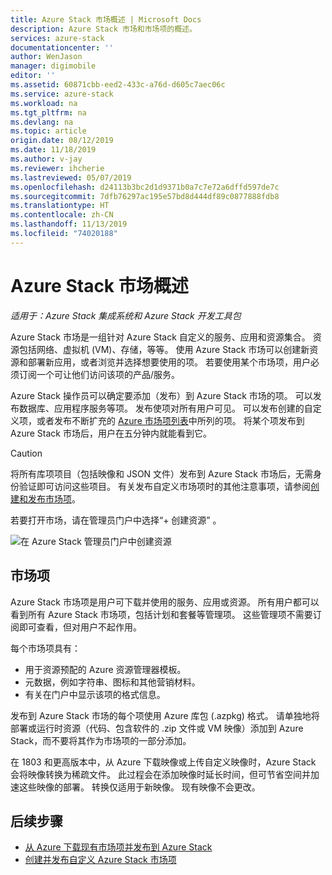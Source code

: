 ```yaml
---
title: Azure Stack 市场概述 | Microsoft Docs
description: Azure Stack 市场和市场项的概述。
services: azure-stack
documentationcenter: ''
author: WenJason
manager: digimobile
editor: ''
ms.assetid: 60871cbb-eed2-433c-a76d-d605c7aec06c
ms.service: azure-stack
ms.workload: na
ms.tgt_pltfrm: na
ms.devlang: na
ms.topic: article
origin.date: 08/12/2019
ms.date: 11/18/2019
ms.author: v-jay
ms.reviewer: ihcherie
ms.lastreviewed: 05/07/2019
ms.openlocfilehash: d24113b3bc2d1d9371b0a7c7e72a6dffd597de7c
ms.sourcegitcommit: 7dfb76297ac195e57bd8d444df89c0877888fdb8
ms.translationtype: HT
ms.contentlocale: zh-CN
ms.lasthandoff: 11/13/2019
ms.locfileid: "74020188"
---
```

# <a name="azure-stack-marketplace-overview"></a>Azure Stack 市场概述

*适用于：Azure Stack 集成系统和 Azure Stack 开发工具包*

Azure Stack 市场是一组针对 Azure Stack 自定义的服务、应用和资源集合。 资源包括网络、虚拟机 (VM)、存储，等等。 使用 Azure Stack 市场可以创建新资源和部署新应用，或者浏览并选择想要使用的项。 若要使用某个市场项，用户必须订阅一个可让他们访问该项的产品/服务。

Azure Stack 操作员可以确定要添加（发布）到 Azure Stack 市场的项。 可以发布数据库、应用程序服务等项。 发布使项对所有用户可见。 可以发布创建的自定义项，或者发布不断扩充的 [Azure 市场项列表](azure-stack-marketplace-azure-items.md)中所列的项。 将某个项发布到 Azure Stack 市场后，用户在五分钟内就能看到它。

> [!CAUTION]  
> 将所有库项项目（包括映像和 JSON 文件）发布到 Azure Stack 市场后，无需身份验证即可访问这些项目。 有关发布自定义市场项时的其他注意事项，请参阅[创建和发布市场项](azure-stack-create-and-publish-marketplace-item.md)。

若要打开市场，请在管理员门户中选择“+ 创建资源”  。

![在 Azure Stack 管理员门户中创建资源](media/azure-stack-marketplace/marketplace1.png)

## <a name="marketplace-items"></a>市场项

Azure Stack 市场项是用户可下载并使用的服务、应用或资源。 所有用户都可以看到所有 Azure Stack 市场项，包括计划和套餐等管理项。 这些管理项不需要订阅即可查看，但对用户不起作用。

每个市场项具有：

* 用于资源预配的 Azure 资源管理器模板。
* 元数据，例如字符串、图标和其他营销材料。
* 有关在门户中显示该项的格式信息。

发布到 Azure Stack 市场的每个项使用 Azure 库包 (.azpkg) 格式。 请单独地将部署或运行时资源（代码、包含软件的 .zip 文件或 VM 映像）添加到 Azure Stack，而不要将其作为市场项的一部分添加。

在 1803 和更高版本中，从 Azure 下载映像或上传自定义映像时，Azure Stack 会将映像转换为稀疏文件。 此过程会在添加映像时延长时间，但可节省空间并加速这些映像的部署。 转换仅适用于新映像。 现有映像不会更改。

## <a name="next-steps"></a>后续步骤

* [从 Azure 下载现有市场项并发布到 Azure Stack](azure-stack-download-azure-marketplace-item.md)  
* [创建并发布自定义 Azure Stack 市场项](azure-stack-create-and-publish-marketplace-item.md)
